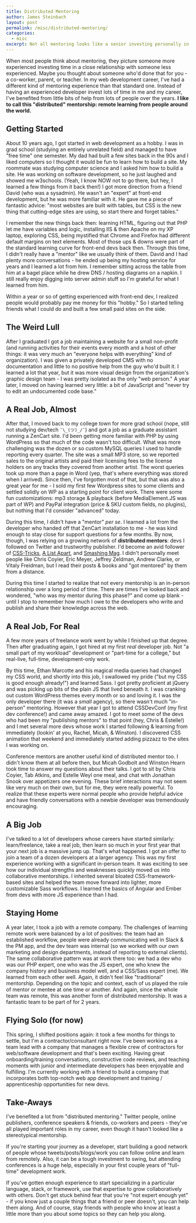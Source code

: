 ```yaml
---
title: Distributed Mentoring
author: James Steinbach
layout: post
permalink: /misc/distributed-mentoring/
categories:
  - misc
excerpt: Not all mentoring looks like a senior investing personally in a junior - it often happens online, remotely, or through peer-relationships.
---
```


When most people think about mentoring, they picture someone more experienced investing time in a close relationship with someone less experienced. Maybe you thought about someone who'd done that for you - a co-worker, parent, or teacher. In my web development career, I've had a different kind of mentoring experience than that standard one. Instead of having an experienced developer invest lots of time in me and my career, I've benefited from little bits of help from lots of people over the years. **I like to call this "distributed" mentorship: remote learning from people around the world.**

## Getting Started

About 10 years ago, I got started in web development as a hobby. I was in grad school (studying an entirely unrelated field) and managed to have "free time" one semester. My dad had built a few sites back in the 90s and I liked computers so I thought it would be fun to learn how to build a site. My roommate was studying computer science and I asked him how to build a site. He was working on software development, so he just laughed and showed me w3schools. (Yeah, I know NOW not to go there, but hey, I learned a few things from it back then!) I got more direction from a friend David (who was a sysadmin). He wasn't an "expert" at front-end development, but he was more familiar with it. He gave me a piece of fantastic advice: "most websites are built with tables, but CSS is the new thing that cutting-edge sites are using, so start there and forget tables."

I remember the new things back then: learning HTML, figuring out that PHP let me have variables and logic, installing IIS & then Apache on my XP laptop, exploring CSS, being mystified that Chrome and Firefox had different default margins on text elements. Most of those ups & downs were part of the standard learning curve for front-end devs back then. Through this time, I didn't really have a "mentor" like we usually think of them. David and I had plenty more conversations - he ended up being my hosting service for years and I learned a lot from him. I remember sitting across the table from him at a bagel place while he drew DNS / hosting diagrams on a napkin. I still really enjoy digging into server admin stuff so I'm grateful for what I learned from him.

Within a year or so of getting experienced with front-end dev, I realized people would probably pay me money for this "hobby." So I started telling friends what I could do and built a few small paid sites on the side.

## The Weird Lull

After I graduated I got a job maintaining a website for a small non-profit (and running activities for their events every month and a host of other things: it was very much an "everyone helps with everything" kind of organization). I was given a privately developed CMS with no documentation and little to no positive help from the guy who'd built it. I learned a lot that year, but it was more visual design from the organization's graphic design team - I was pretty isolated as the only "web person." A year later, I moved on having learned very little: a bit of JavaScript and "never try to edit an undocumented code base."

## A Real Job, Almost

After that, I moved back to my college town for more grad school (nope, still not studying dev/tech `¯\_(ツ)_/¯`) and got a job as a graduate assistant running a ZenCart site. I'd been getting more familiar with PHP by using WordPress so that much of the code wasn't too difficult. What was more challenging was the dozen or so custom MySQL queries I used to handle reporting every quarter. The site was a small MP3 store, so we reported sales to the original artists and paid their licensing fees to the license holders on any tracks they covered from another artist. The worst queries took up more than a page in Word (yep, that's where everything was stored when I arrived). Since then, I've forgotten most of that, but that was also a great year for me - I sold my first few Wordpress sites to some clients and settled solidly on WP as a starting point for client work. There were some fun customizations: mp3 storage & playback (before MediaElement.JS was part of WP) and PayPal integration (price & SKU custom fields, no plugins), but nothing that I'd consider "advanced" today.

During this time, I didn't have a "mentor" _per se_. I learned a lot from the developer who handed off that ZenCart installation to me - he was kind enough to stay close for support questions for a few months. By now, though, I was relying on a growing network of **distributed mentors**: devs I followed on Twitter and trustworthy publisher. I'd become an avid follower of [CSS-Tricks](https://css-tricks.com/), [A List Apart](https://alistapart.com/), and [Smashing Mag](http://www.smashingmagazine.com/). I didn't personally meet people like Chris Coyier, Eric Meyer, Jeffrey Zeldman, Andrew Clarke, or Vitaly Freidman, but I read their posts & books and "got mentored" by them from a distance.

During this time I started to realize that not every mentorship is an in-person relationship over a long period of time. There are times I've looked back and wondered, "who was my mentor during this phase?" and come up blank - until I stop to remember how much I owe to the developers who write and publish and share their knowledge across the web.

## A Real Job, For Real

A few more years of freelance work went by while I finished up that degree. Then after graduating again, I got hired at my first _real_ developer job. Not "a small part of my workload" development or "part-time for a college," but real-live, full-time, development-only work.

By this time, Ethan Marcotte and his magical media queries had changed my CSS world, and shortly into this job, I swallowed my pride ("but my CSS is good enough already!") and learned Sass. I got pretty proficient at jQuery and was picking up bits of the plain JS that lived beneath it. I was cranking out custom WordPress themes every month or so and loving it. I was the only developer there (it was a _small_ agency), so there wasn't much "in-person" mentoring. However that year I got to attend CSSDevConf (my first dev conference!) and came away amazed. I got to meet some of the devs who had been my "publishing mentors" to that point (hey, Chris & Estelle!) and I met several more devs whose work I started following & learning from immediately (lookin' at you, Rachel, Micah, & Winston). I discovered CSS animation that weekend and immediately started adding pizzazz to the sites I was working on.

Conference mentors are another useful kind of distributed mentor too. I didn't know them at all before then, but Micah Godbolt and Winston Hearn took time to answer my questions about their talks. I got to sit by Chris Coyier, Tab Atkins, and Estelle Weyl one meal, and chat with Jonathan Snook over appetizers one evening. These brief interactions may not seem like very much on their own, but for me, they were really powerful. To realize that these experts were normal people who provide helpful advice and have friendly conversations with a newbie developer was tremendously encouraging.

## A Big Job

I've talked to a lot of developers whose careers have started similarly: learn/freelance, take a real job, then learn so much in your first year that your next job is a massive jump up. That's what happened. I got an offer to join a team of a dozen developers at a larger agency. This was my first experience working with a significant in-person team. It was exciting to see how our individual strengths and weaknesses quickly moved us into collaborative mentorships. I inherited several bloated CSS-framework-based sites and helped the team move forward into lighter, more customizable Sass workflows. I learned the basics of Angular and Ember from devs with more JS experience than I had.

## Staying Home

A year later, I took a job with a remote company. The challenges of learning remote work were balanced by a lot of positives: the team had an established workflow, people were already communicating well in Slack & the PM app, and the dev team was internal (so we worked with our own marketing and design departments, instead of reporting to external clients). The same collaborative pattern was at work there too: we had a dev who was our PHP expert, one who was the JS expert, one who knew the company history and business model well, and a CSS/Sass expert (me). We learned from each other well. Again, it didn't feel like "traditional" mentorship. Depending on the topic and context, each of us played the role of mentor or mentee at one time or another. And again, since the whole team was remote, this was another form of distributed mentorship. It was a fantastic team to be part of for 2 years.

## Flying Solo (for now)

This spring, I shifted positions again: it took a few months for things to settle, but I'm a contractor/consultant right now. I've been working as a team lead with a company that manages a flexible crew of contractors for web/software development and that's been exciting. Having great onboarding/training conversations, constructive code reviews, and teaching moments with junior and intermediate developers has been enjoyable and fulfilling. I'm currently working with a friend to build a company that incorporates both top-notch web app development and training / apprenticeship opportunities for new devs.

## Take-Aways

I've benefited a lot from "distributed mentoring." Twitter people, online publishers, conference speakers & friends, co-workers and peers - they've all played important roles in my career, even though it hasn't looked like a stereotypical mentorship.

If you're starting your journey as a developer, start building a good network of people whose tweets/posts/blogs/work you can follow online and learn from remotely. Also, it can be a tough investment to swing, but attending conferences is a huge help, especially in your first couple years of "full-time" development work.

If you've gotten enough experience to start specializing in a particular language, stack, or framework, use that expertise to grow collaboratively with others. Don't get stuck behind fear that you're "not expert enough yet" - if you know just a couple things that a friend or peer doesn't, you can help them along. And of course, stay friends with people who know at least a little more than you about some topics so they can help you along.
